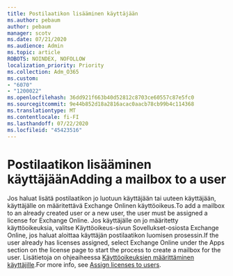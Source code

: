```yaml
---
title: Postilaatikon lisääminen käyttäjään
ms.author: pebaum
author: pebaum
manager: scotv
ms.date: 07/21/2020
ms.audience: Admin
ms.topic: article
ROBOTS: NOINDEX, NOFOLLOW
localization_priority: Priority
ms.collection: Adm_O365
ms.custom:
- "6070"
- "1200022"
ms.openlocfilehash: 36dd921f663b40d52812c8703ce60557c87e5fc0
ms.sourcegitcommit: 9e44b852d18a2816acac0aacb78cb99b4c114368
ms.translationtype: MT
ms.contentlocale: fi-FI
ms.lasthandoff: 07/22/2020
ms.locfileid: "45423516"
---
```

# <a name="adding-a-mailbox-to-a-user"></a><span data-ttu-id="e9e71-102">Postilaatikon lisääminen käyttäjään</span><span class="sxs-lookup"><span data-stu-id="e9e71-102">Adding a mailbox to a user</span></span>

<span data-ttu-id="e9e71-103">Jos haluat lisätä postilaatikon jo luotuun käyttäjään tai uuteen käyttäjään, käyttäjälle on määritettävä Exchange Onlinen käyttöoikeus.</span><span class="sxs-lookup"><span data-stu-id="e9e71-103">To add a mailbox to an already created user or a new user, the user must be assigned a license for Exchange Online.</span></span> <span data-ttu-id="e9e71-104">Jos käyttäjälle on jo määritetty käyttöoikeuksia, valitse Käyttöoikeus-sivun Sovellukset-osiosta Exchange Online, jos haluat aloittaa käyttäjän postilaatikon luomisen prosessin.</span><span class="sxs-lookup"><span data-stu-id="e9e71-104">If the user already has licenses assigned, select Exchange Online under the Apps section on the license page to start the process to create a mailbox for the user.</span></span> <span data-ttu-id="e9e71-105">Lisätietoja on ohjeaiheessa [Käyttöoikeuksien määrittäminen käyttäjille](https://docs.microsoft.com/microsoft-365/admin/manage/assign-licenses-to-users).</span><span class="sxs-lookup"><span data-stu-id="e9e71-105">For more info, see [Assign licenses to users](https://docs.microsoft.com/microsoft-365/admin/manage/assign-licenses-to-users).</span></span>